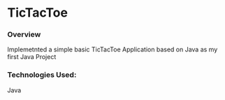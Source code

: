 # TicTacToe

### Overview

Implemetnted a simple basic TicTacToe Application based on Java as my first Java Project

### Technologies Used:
Java
